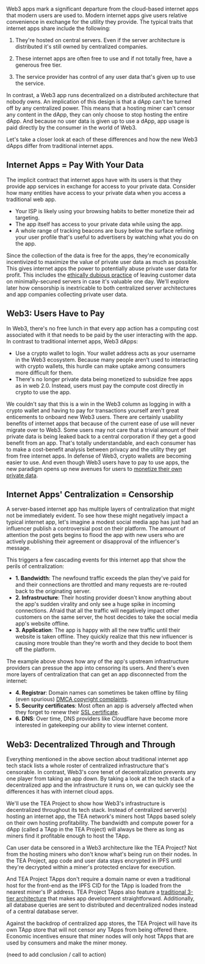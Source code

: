 
Web3 apps mark a significant departure from the cloud-based internet apps that modern users are used to. Modern internet apps give users relative convenience in exchange for the utility they provide. The typical traits that internet apps share include the following:

1. They're hosted on central servers. Even if the server architecture is distributed it's still owned by centralized companies.

2. These internet apps are often free to use and if not totally free, have a generous free tier.

3. The service provider has control of any user data that's given up to use the service. 

In contrast, a Web3 app runs decentralized on a distributed architecture that nobody owns. An implication of this design is that a dApp can't be turned off by any centralized power. This means that a hosting miner can't censor any content in the dApp, they can only choose to stop hosting the entire dApp. And because no user data is given up to use a dApp, app usage is paid directly by the consumer in the world of Web3.

Let's take a closer look at each of these differences and how the new Web3 dApps differ from traditional internet apps.

## Internet Apps = Pay With Your Data

The implicit contract that internet apps have with its users is that they provide app services in exchange for access to your private data. Consider how many entities have access to your private data when you access a traditional web app.

- Your ISP is likely using your browsing habits to better monetize their ad targeting.
- The app itself has access to your private data while using the app.
- A whole range of tracking beacons are busy below the surface refining your user profile that's useful to advertisers by watching what you do on the app.

Since the collection of the data is free for the apps, they're economically incentivized to maximize the value of private user data as much as possible. This gives internet apps the power to potentially abuse private user data for profit. This includes the [ethically dubious practice](https://www.wsj.com/articles/t-mobile-hacker-who-stole-data-on-50-million-customers-their-security-is-awful-11629985105) of leaving customer data on minimally-secured servers in case it's valuable one day. We'll explore later how censorship is inextricable to both centralized server architectures and app companies collecting private user data.

## Web3: Users Have to Pay
In Web3, there's no free lunch in that every app action has a computing cost associated with it that needs to be paid by the user interacting with the app. In contrast to traditional internet apps, Web3 dApps:

- Use a crypto wallet to login. Your wallet address acts as your username in the Web3 ecosystem. Because many people aren't used to interacting with crypto wallets, this hurdle can make uptake among consumers more difficult for them.
- There's no longer private data being monetized to subsidize free apps as in web 2.0. Instead, users must pay the compute cost directly in crypto to use the app. 

We couldn't say that this is a win in the Web3 column as logging in with a crypto wallet and having to pay for transactions yourself aren't great enticements to onboard new Web3 users. There are certainly usability benefits of internet apps that because of the current ease of use will never migrate over to Web3. Some users may not care that a trivial amount of their private data is being leaked back to a central corporation if they get a good benefit from an app. That's totally understandable, and each consumer has to make a cost-benefit analysis between privacy and the utility they get from free internet apps. In defense of Web3, crypto wallets are becoming easier to use. And even though Web3 users have to pay to use apps, the new paradigm opens up new avenues for users to [monetize their own private data](https://teaproject.medium.com/tea-project-allows-privacy-in-the-home-1ed42d6faac5).

## Internet Apps' Centralization = Censorship

A server-based internet app has multiple layers of centralization that might not be immediately evident. To see how these might negatively impact a typical internet app, let's imagine a modest social media app has just had an influencer publish a controversial post on their platform. The amount of attention the post gets begins to flood the app with new users who are actively publishing their agreement or disapproval of the influencer's message.

This triggers a few cascading events for this internet app that show the perils of centralization:

- **1. Bandwidth**: The newfound traffic exceeds the plan they've paid for and their connections are throttled and many requests are re-routed back to the originating server.
- **2. Infrastructure**: Their hosting provider doesn't know anything about the app's sudden virality and only see a huge spike in incoming connections. Afraid that all the traffic will negatively impact other customers on the same server, the host decides to take the social media app's website offline.
- **3. Application**: The app is happy with all the new traffic until their website is taken offline. They quickly realize that this new influencer is causing more trouble than they're worth and they decide to boot them off the platform.

The example above shows how any of the app's upstream infrastructure providers can pressue the app into censoring its users. And there's even more layers of centralization that can get an app disconnected from the internet:

- **4. Registrar**: Domain names can sometimes be taken offline by filing (even spurious) [DMCA copyright complaints](https://teaproject.medium.com/if-safe-harbor-is-dismantled-will-centralization-increase-7e6bf9327f68).
- **5. Security certificates**: Most often an app is adversely affected when they forget to renew their [SSL certificate](https://teaproject.medium.com/how-tea-projects-use-of-http-in-web3-is-more-secure-than-https-in-web-2-0-d488265af3d2).
- **6. DNS**: Over time, DNS providers like Cloudflare have become more interested in gatekeeping our ability to view internet content.

## Web3: Decentralized Through and Through

Everything mentioned in the above section about traditional internet app tech stack lists a whole roster of centralized infrastructure that's censorable. In contrast, Web3's core tenet of decentralization prevents any one player from taking an app down. By taking a look at the tech stack of a decentralized app and the infrastructure it runs on, we can quickly see the differences it has with internet cloud apps.

We'll use the TEA Project to show how Web3's infrastructure is decentralized throughout its tech stack. Instead of centralized server(s) hosting an internet app, the TEA network's miners host TApps based solely on their own hosting profitability. The bandwidth and compute power for a dApp (called a TApp in the TEA Project) will always be there as long as miners find it profitable enough to host the TApp. 

Can user data be censored in a Web3 architecture like the TEA Project? Not from the hosting miners who don't know what's being run on their nodes. In the TEA Project, app code and user data stays encrypted in IPFS until they're decrypted within a miner's protected enclave for execution.

And TEA Project TApps don't require a domain name or even a traditional host for the front-end as the IPFS CID for the TApp is loaded from the nearest miner's IP address. TEA Project TApps also feature a [traditional 3-tier architecture](https://teaproject.medium.com/the-tapps-3-tier-decentralized-tech-stack-43d2872f609b) that makes app development straightforward. Additionally, all database queries are sent to distributed and decentralized nodes instead of a central database server.

Against the backdrop of centralized app stores, the TEA Project will have its own TApp store that will not censor any TApps from being offered there. Economic incentives ensure that miner nodes will only host TApps that are used by consumers and make the miner money.

(need to add conclusion / call to action)
